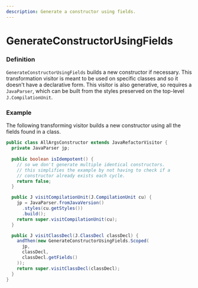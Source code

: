 ```yaml
---
description: Generate a constructor using fields.
---
```


# GenerateConstructorUsingFields

### Definition

`GenerateConstructorUsingFields` builds a new constructor if necessary. This transformation visitor is meant to be used on specific classes and so it doesn't have a declarative form. This visitor is also generative, so requires a `JavaParser`, which can be built from the styles preserved on the top-level `J.CompilationUnit`.

### Example

The following transforming visitor builds a new constructor using all the fields found in a class.

```java
public class AllArgsConstructor extends JavaRefactorVisitor {
  private JavaParser jp;
  
  public boolean isIdempotent() {
    // so we don't generate multiple identical constructors.
    // this simplifies the example by not having to check if a
    // constructor already exists each cycle.
    return false;
  }

  public J visitCompilationUnit(J.CompilationUnit cu) {
    jp = JavaParser.fromJavaVersion()
      .styles(cu.getStyles())
      .build();
    return super.visitCompilationUnit(cu);
  }

  public J visitClassDecl(J.ClassDecl classDecl) {
    andThen(new GenerateConstructorUsingFields.Scoped(
      jp,
      classDecl,
      classDecl.getFields()
    ));
    return super.visitClassDecl(classDecl);
  }
}
```

